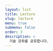 ```yaml
---
layout: list
title: Lecture
slug: lecture
menu: true
submenu: false
order: 3
description: >
  기술 강좌를 공유합니다. 
---
```

